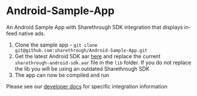 Android-Sample-App
==================

An Android Sample App with Sharethrough SDK integration that displays in-feed native ads.

1. Clone the sample app - `git clone git@github.com:sharethrough/Android-Sample-App.git`
2. Get the latest Android SDK aar [here](https://github.com/sharethrough/Android-SDK/releases) and replace the current `sharethrough-android-sdk.aar` file in the `lib` folder. If you do not replace the lib you will be using an outdated Sharethrough SDK
3. The app can now be compiled and run

Please see our [developer docs](http://developers.sharethrough.com/android) for specific integration information
